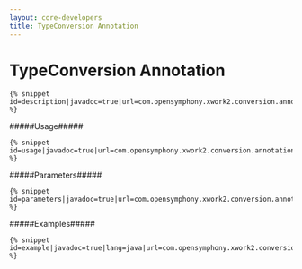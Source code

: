 ```yaml
---
layout: core-developers
title: TypeConversion Annotation
---
```


# TypeConversion Annotation



~~~~~~~
{% snippet id=description|javadoc=true|url=com.opensymphony.xwork2.conversion.annotations.TypeConversion %}
~~~~~~~

#####Usage#####



~~~~~~~
{% snippet id=usage|javadoc=true|url=com.opensymphony.xwork2.conversion.annotations.TypeConversion %}
~~~~~~~

#####Parameters#####



~~~~~~~
{% snippet id=parameters|javadoc=true|url=com.opensymphony.xwork2.conversion.annotations.TypeConversion %}
~~~~~~~

#####Examples#####



~~~~~~~
{% snippet id=example|javadoc=true|lang=java|url=com.opensymphony.xwork2.conversion.annotations.TypeConversion %}
~~~~~~~
